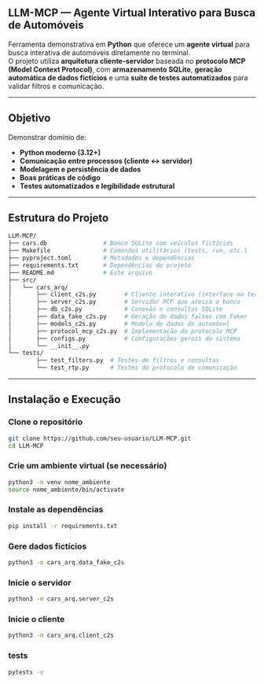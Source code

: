 ## LLM-MCP — Agente Virtual Interativo para Busca de Automóveis

Ferramenta demonstrativa em **Python** que oferece um **agente virtual** para busca interativa de automóveis diretamente no terminal.  
O projeto utiliza **arquitetura cliente-servidor** baseada no **protocolo MCP (Model Context Protocol)**, com **armazenamento SQLite**, **geração automática de dados fictícios** e uma **suíte de testes automatizados** para validar filtros e comunicação.

---

## Objetivo

Demonstrar domínio de:
- **Python moderno (3.12+)**
- **Comunicação entre processos (cliente ↔ servidor)**
- **Modelagem e persistência de dados**
- **Boas práticas de código**
- **Testes automatizados e legibilidade estrutural**

---

## Estrutura do Projeto
```bash
LLM-MCP/
├── cars.db                # Banco SQLite com veículos fictícios
├── Makefile               # Comandos utilitários (tests, run, etc.)
├── pyproject.toml         # Metadados e dependências
├── requirements.txt       # Dependências do projeto
├── README.md              # Este arquivo
├── src/
│   └── cars_arq/
│       ├── client_c2s.py        # Cliente interativo (interface no terminal)
│       ├── server_c2s.py        # Servidor MCP que acessa o banco
│       ├── db_c2s.py            # Conexão e consultas SQLite
│       ├── data_fake_c2s.py     # Geração de dados falsos com Faker
│       ├── models_c2s.py        # Modelo de dados do automóvel
│       ├── protocol_mcp_c2s.py  # Implementação do protocolo MCP
│       ├── configs.py           # Configurações gerais do sistema
│       └── __init__.py
└── tests/
        ├── test_filters.py  # Testes de filtros e consultas
        └── test_rtp.py      # Testes do protocolo de comunicação
```
---

## Instalação e Execução

### Clone o repositório
```bash
git clone https://github.com/seu-usuario/LLM-MCP.git
cd LLM-MCP
```

### Crie um ambiente virtual (se necessário)
```bash
python3 -m venv nome_ambiente
source nome_ambiente/bin/activate
```

### Instale as dependências
```bash
pip install -r requirements.txt
```

### Gere dados fictícios
```bash
python3 -m cars_arq.data_fake_c2s
```

### Inicie o servidor
```bash
python3 -m cars_arq.server_c2s
```

### Inicie o cliente
```bash
python3 -m cars_arq.client_c2s
```

### tests 
```bash
pytests -v

```
